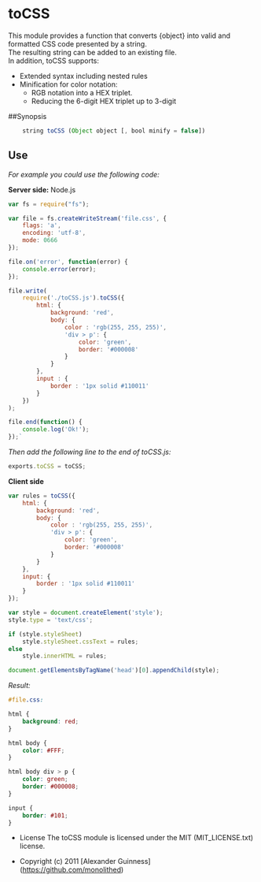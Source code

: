 # toCSS

This module provides a function that converts {object} into valid and formatted CSS code presented by a string. <br
 />
The resulting string can be added to an existing file. <br />
In addition, toCSS supports:

* Extended syntax including nested rules
* Minification for color notation:
    * RGB notation into a HEX triplet.
    * Reducing the 6-digit HEX triplet up to 3-digit

##Synopsis

```javascript
    string toCSS (Object object [, bool minify = false])
```

## Use
*For example you could use the following code:*

**Server side:** Node.js

```javascript
var fs = require("fs");

var file = fs.createWriteStream('file.css', {
    flags: 'a',
    encoding: 'utf-8',
    mode: 0666
});

file.on('error', function(error) {
    console.error(error);
});

file.write(
    require('./toCSS.js').toCSS({
        html: {
            background: 'red',
            body: {
                color : 'rgb(255, 255, 255)',
                'div > p': {
                    color: 'green',
                    border: '#000008'
                }
            }
        },
        input : {
            border : '1px solid #110011'
        }
    })
);

file.end(function() {
    console.log('Ok!');
});`
```

*Then add the following line to the end of toCSS.js:*

```javascript
exports.toCSS = toCSS;
```

**Client side**

```javascript
var rules = toCSS({
    html: {
        background: 'red',
        body: {
            color : 'rgb(255, 255, 255)',
            'div > p': {
                color: 'green',
                border: '#000008'
            }
        }
    },
    input: {
        border : '1px solid #110011'
    }
});

var style = document.createElement('style');
style.type = 'text/css';

if (style.styleSheet)
    style.styleSheet.cssText = rules;
else
    style.innerHTML = rules;

document.getElementsByTagName('head')[0].appendChild(style);
```

*Result:*

```css
#file.css:

html {
    background: red;
}

html body {
    color: #FFF;
}

html body div > p {
    color: green;
    border: #000008;
}

input {
    border: #101;
}
```

* License
    The toCSS module is licensed under the MIT (MIT_LICENSE.txt) license.

* Copyright (c) 2011 [Alexander Guinness] (https://github.com/monolithed)